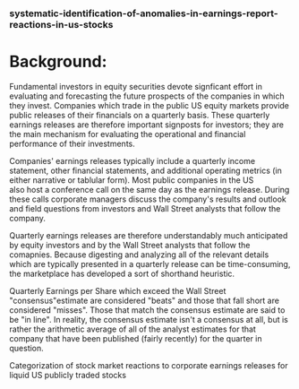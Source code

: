 ### systematic-identification-of-anomalies-in-earnings-report-reactions-in-us-stocks

# Background:
Fundamental investors in equity securities devote signficant effort in evaluating and forecasting the future
prospects of the companies in which they invest. Companies which trade in the public US equity markets provide
public releases of their financials on a quarterly basis. These quarterly earnings releases are therefore 
important signposts for investors; they are the main mechanism for evaluating the operational and financial
performance of their investments. 

Companies' earnings releases typically include a quarterly income statement, other financial statements,
and additional operating metrics (in either narrative or tablular form). Most public companies in the US  
also host a conference call on the same day as the earnings release. During these calls corporate managers 
discuss the company's results and outlook and field questions from investors and Wall Street analysts that 
follow the company.

Quarterly earnings releases are therefore understandably much anticipated by equity investors and by the 
Wall Street analysts that follow the comapnies. Because digesting and analyzing all of the relevant details
which are typically presented in a quarterly release can be time-consuming, the marketplace has developed a 
sort of shorthand heuristic. 

Quarterly Earnings per Share which exceed the Wall Street "consensus"estimate are considered "beats" and those
that fall short are considered "misses". Those that match the consensus estimate are said to be "in line". 
In reality, the consensus estimate isn't a consensus at all, but is rather the arithmetic average of all of
the analyst estimates for that company that have been published (fairly recently) for the quarter in question.










Categorization of stock market reactions to corporate earnings releases for liquid US publicly traded stocks
